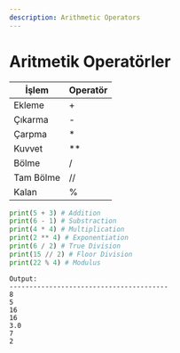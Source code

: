 ```yaml
---
description: Arithmetic Operators
---
```


# Aritmetik Operatörler

| İşlem     | Operatör |
| --------- | -------- |
| Ekleme    | +        |
| Çıkarma   | -        |
| Çarpma    | \*       |
| Kuvvet    | \*\*     |
| Bölme     | /        |
| Tam Bölme | //       |
| Kalan     | %        |

```python
print(5 + 3) # Addition
print(6 - 1) # Substraction
print(4 * 4) # Multiplication
print(2 ** 4) # Exponentiation
print(6 / 2) # True Division
print(15 // 2) # Floor Division
print(22 % 4) # Modulus
```

```
Output:
----------------------------------------
8
5
16
16
3.0
7
2
```
